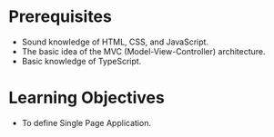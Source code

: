 # Prerequisites

- Sound knowledge of HTML, CSS, and JavaScript.
- The basic idea of the MVC (Model-View-Controller) architecture.
- Basic knowledge of TypeScript.


# Learning Objectives

- To define Single Page Application.
